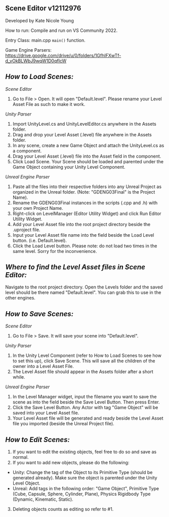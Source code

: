 **Scene Editor v12112976**
-
Developed by Kate Nicole Young

How to run:
Compile and run on VS Community 2022.

Entry Class: main.cpp `main()` function.

Game Engine Parsers: https://drive.google.com/drive/u/0/folders/1GfhIFXwTf-d_vOkBLWbJ9wqW1D0qfIcW

*How to Load Scenes:*
-
*Scene Editor*
1. Go to File > Open. It will open "Default.level". Please rename your Level Asset File as such to make it work.

*Unity Parser*
1. Import UnityLevel.cs and UnityLevelEditor.cs anywhere in the Assets folder. 
2. Drag and drop your Level Asset (.level) file anywhere in the Assets folder. 
3. In any scene, create a new Game Object and attach the UnityLevel.cs as a component. 
4. Drag your Level Asset (.level) file into the Asset field in the component.
5. Click Load Scene. Your Scene should be loaded and parented under the Game Object containing your Unity Level Component.

*Unreal Engine Parser*
1. Paste all the files into their respective folders into any Unreal Project as organized in the Unreal folder. (Note: "GDENG03Final" is the Project Name).
2. Rename the GDENG03Final instances in the scripts (.cpp and .h) with your own Project Name.
3. Right-click on LevelManager (Editor Utility Widget) and click Run Editor Utility Widget.
4. Add your Level Asset file into the root project directory beside the .uproject file. 
5. Input your Level Asset file name into the field beside the Load Level button. (i.e. Default.level).
6. Click the Load Level button. Please note: do not load two times in the same level. Sorry for the inconvenience.

*Where to find the Level Asset files in Scene Editor:*
-
Navigate to the root project directory. Open the Levels folder and the saved level should be there named "Default.level". You can grab this to use in the other engines.

*How to Save Scenes:*
-
*Scene Editor*
1. Go to File > Save. It will save your scene into "Default.level".

*Unity Parser*
1. In the Unity Level Component (refer to How to Load Scenes to see how to set this up), click Save Scene. This will save all the children of the owner into a Level Asset File.
2. The Level Asset file should appear in the Assets folder after a short while.

*Unreal Engine Parser*
1. In the Level Manager widget, input the filename you want to save the scene as into the field beside the Save Level Button. Then press Enter.
2. Click the Save Level Button. Any Actor with tag "Game Object" will be saved into your Level Asset file.
3. Your Level Asset file will be generated and ready beside the Level Asset file you imported (beside the Unreal Project file).

*How to Edit Scenes:*
-
1. If you want to edit the existing objects, feel free to do so and save as normal.
2. If you want to add new objects, please do the following:
 - Unity: Change the tag of the Object to its Primitive Type (should be generated already). Make sure the object is parented under the Unity Level Object.
 - Unreal: Add tags in the following order: "Game Object", Primitive Type (Cube, Capsule, Sphere, Cylinder, Plane), Physics Rigidbody Type (Dynamic, Kinematic, Static).
3. Deleting objects counts as editing so refer to #1.

